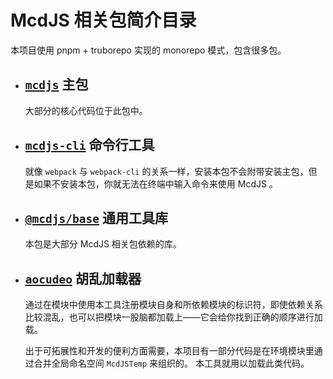 # McdJS 相关包简介目录

本项目使用 pnpm + truborepo 实现的 monorepo 模式，包含很多包。

- ## [`mcdjs`](/packages/mcdjs) 主包
  
  大部分的核心代码位于此包中。

- ## [`mcdjs-cli`](/packages/mcdjs-cli/) 命令行工具

  就像 `webpack` 与 `webpack-cli` 的关系一样，安装本包不会附带安装主包，但是如果不安装本包，你就无法在终端中输入命令来使用 McdJS 。

- ## [`@mcdjs/base`](/packages/base/) 通用工具库

  本包是大部分 McdJS 相关包依赖的库。

- ## [`aocudeo`](/packages/aocudeo/) 胡乱加载器

  通过在模块中使用本工具注册模块自身和所依赖模块的标识符，即使依赖关系比较混乱，也可以把模块一股脑都加载上——它会给你找到正确的顺序进行加载。

  出于可拓展性和开发的便利方面需要，本项目有一部分代码是在环境模块里通过合并全局命名空间 `McdJSTemp` 来组织的。
  本工具就用以加载此类代码。
